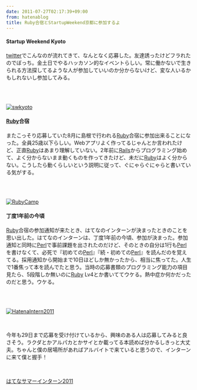 ```yaml
---
date: 2011-07-27T02:17:39+09:00
from: hatenablog
title: Ruby合宿とStartupWeekend京都に参加するよ
---
```



<div class="section">
    <h4>Startup Weekend Kyoto</h4>
    <p><a class="keyword" href="http://d.hatena.ne.jp/keyword/twitter">twitter</a>でこんなのが流れてきて、なんとなく応募した。友達誘ったけどフラれたのでぼっち。金土日でやるハッカソン的なイベントらしい。常に働かないで生きられる方法探してるような人が参加していいのか分からないけど、変な人いるかもしれないし参加してみる。</p><br />
<p><a href="http://kyoto.startupweekend.org/"><br />
  <img src="http://kyoto.startupweekend.org/sites/kyoto.startupweekend.org/files/startupweekend_logo.png" alt="swkyoto" /><br />
</a></p><p></p>

</div>
<div class="section">
    <h4><a class="keyword" href="http://d.hatena.ne.jp/keyword/Ruby">Ruby</a>合宿</h4>
    <p>またこっそり応募していた8月に島根で行われる<a class="keyword" href="http://d.hatena.ne.jp/keyword/Ruby">Ruby</a>合宿に参加出来ることになった。全員25歳以下らしい。Webアプリよく作ってるじゃんとか言われたけど、正直<a class="keyword" href="http://d.hatena.ne.jp/keyword/Ruby">Ruby</a>はあまり理解していない。2年前に<a class="keyword" href="http://d.hatena.ne.jp/keyword/Rails">Rails</a>からプログラミング始めて、よく分からないまま動くものを作ってきたけど、未だに<a class="keyword" href="http://d.hatena.ne.jp/keyword/Ruby">Ruby</a>はよく分からない。こうしたら動くらしいという説明に従って、ぐにゃらぐにゃらと書いている気がする。</p><br />
<p><a href="http://www.pref.shimane.lg.jp/itsangyo/rubycamp.html"><br />
<img src="http://www.pref.shimane.lg.jp/itsangyo/rubycamp.data/Rubytitle.gif" alt="RubyCamp" /><br />
</a></p><p></p>

</div>
<div class="section">
    <h4>丁度1年前の今頃</h4>
    <p><a class="keyword" href="http://d.hatena.ne.jp/keyword/Ruby">Ruby</a>合宿の参加通知が来たとき、はてなのインターンが決まったときのことを思い出した。はてなのインターンは、丁度1年前の今頃、参加が決まった。参加通知と同時に<a class="keyword" href="http://d.hatena.ne.jp/keyword/Perl">Perl</a>で事前課題を出されたのだけど、そのときの自分は1行も<a class="keyword" href="http://d.hatena.ne.jp/keyword/Perl">Perl</a>を書けなくて、必死で『初めての<a class="keyword" href="http://d.hatena.ne.jp/keyword/Perl">Perl</a>』『続・初めての<a class="keyword" href="http://d.hatena.ne.jp/keyword/Perl">Perl</a>』を読んだのを覚えてる。採用通知から開始まで10日ほどしか無かったから、相当に焦ってた。人生で1番焦って本を読んでたと思う。当時の応募書類のプログラミング能力の項目見たら、5段階しか無いのに<a class="keyword" href="http://d.hatena.ne.jp/keyword/Ruby">Ruby</a> Lv4とか書いててウケる。熱中症か何かだったのだと思う。ウケる。</p><br />
<p><a href="http://www.hatena.ne.jp/company/staff/intern"><br />
<img src="http://www.hatena.ne.jp/images/info/intern10/header2.jpg" alt="HatenaIntern2011" /><br />
</a></p><br />
<p>今年も29日まで応募を受け付けているから、興味のある人は応募してみると良さそう。ラクダとかアルパカとかサイとか載ってる本読めば分かるしきっと大丈夫。ちゃんと僕の居場所があればアルバイトで来ていると思うので、インターンに来て僕と握手！</p><br />
<p><a href="http://www.hatena.ne.jp/company/staff/intern">&#x306F;&#x3066;&#x306A;&#x30B5;&#x30DE;&#x30FC;&#x30A4;&#x30F3;&#x30BF;&#x30FC;&#x30F3;2011</a></p>

</div>
